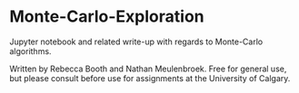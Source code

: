 # Monte-Carlo-Exploration
Jupyter notebook and related write-up with regards to Monte-Carlo algorithms.

Written by Rebecca Booth and Nathan Meulenbroek. Free for general use, but please consult before use for assignments at the University of Calgary.
